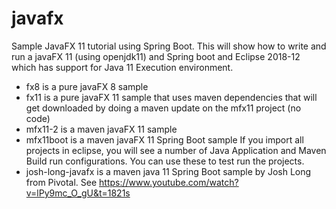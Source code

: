 # javafx
Sample JavaFX 11 tutorial using Spring Boot.
This will show how to write and run a javaFX 11 (using openjdk11) and Spring boot and Eclipse 2018-12 which has support for Java 11 Execution environment.
* fx8 is a pure javaFX 8 sample
* fx11 is a pure javaFX 11 sample that uses maven dependencies that will
get downloaded by doing a maven update on the mfx11 project (no code)
* mfx11-2 is a maven javaFX 11 sample
* mfx11boot is a maven javaFX 11 Spring Boot sample
If you import all projects in eclipse, you will see a number of Java Application and Maven Build run configurations.  You can use these to test run the projects.
* josh-long-javafx is a maven java 11 Spring Boot sample by Josh Long from Pivotal.  See https://www.youtube.com/watch?v=lPy9mc_O_gU&t=1821s
